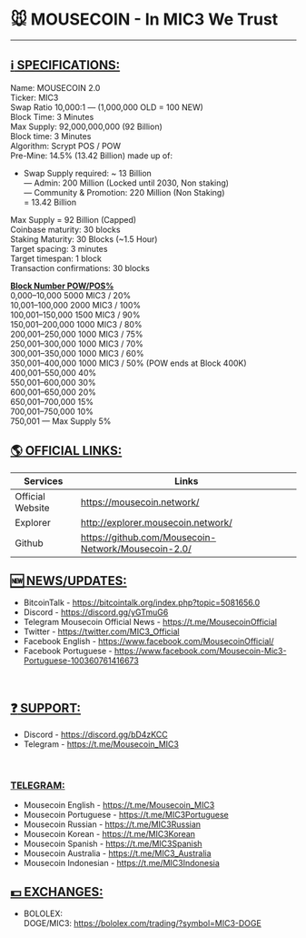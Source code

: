 # <b> :mouse: MOUSECOIN - In MIC3 We Trust </b>

--------------------------------------------------------------------------------------------------------------
## <b><u> :information_source: SPECIFICATIONS:</u></b><br>
Name: MOUSECOIN 2.0<br>
Ticker: MIC3<br>
Swap Ratio 10,000:1 — (1,000,000 OLD = 100 NEW)<br>
Block Time: 3 Minutes<br>
Max Supply: 92,000,000,000 (92 Billion)<br>
Block time: 3 Minutes<br>
Algorithm: Scrypt POS / POW<br>
Pre-Mine: 14.5% (13.42 Billion) made up of:<br>
- Swap Supply required: ~ 13 Billion<br>
— Admin: 200 Million (Locked until 2030, Non staking)<br>
— Community & Promotion: 220 Million (Non Staking)<br>
= 13.42 Billion<br>

Max Supply = 92 Billion (Capped)<br>
Coinbase maturity: 30 blocks<br>
Staking Maturity: 30 Blocks (~1.5 Hour)<br>
Target spacing: 3 minutes<br>
Target timespan: 1 block<br>
Transaction confirmations: 30 blocks<br>

<b><u> Block Number POW/POS%</u></b><br>
0,000–10,000 5000 MIC3 / 20%<br>
10,001–100,000 2000 MIC3 / 100%<br>
100,001–150,000 1500 MIC3 / 90%<br>
150,001–200,000 1000 MIC3 / 80%<br>
200,001–250,000 1000 MIC3 / 75%<br>
250,001–300,000 1000 MIC3 / 70%<br>
300,001–350,000 1000 MIC3 / 60%<br>
350,001–400,000 1000 MIC3 / 50% (POW ends at Block 400K)<br>
400,001–550,000 40%<br>
550,001–600,000 30%<br>
600,001–650,000 20%<br>
650,001–700,000 15%<br>
700,001–750,000 10%<br>
750,001 — Max Supply 5%<br>

## <b><u> :earth_americas: OFFICIAL LINKS:</u></b><br>
| Services | Links |
| --- | --- |
| Official Website | https://mousecoin.network/ |
| Explorer | http://explorer.mousecoin.network/ |
| Github | https://github.com/Mousecoin-Network/Mousecoin-2.0/ |


## <b><u> :new: NEWS/UPDATES:</u></b><br>
- BitcoinTalk - https://bitcointalk.org/index.php?topic=5081656.0<br>
- Discord - https://discord.gg/yGTmuG6<br>
- Telegram Mousecoin Official News - https://t.me/MousecoinOfficial<br>
- Twitter - https://twitter.com/MIC3_Official<br>
- Facebook English - https://www.facebook.com/MousecoinOfficial/<br>
- Facebook Portuguese - https://www.facebook.com/Mousecoin-Mic3-Portuguese-100360761416673<br>
<br>

## <b><u> :question: SUPPORT:</u></b><br>
- Discord - https://discord.gg/bD4zKCC<br>
- Telegram - https://t.me/Mousecoin_MIC3<br>
<br>

### <b><u>TELEGRAM:</u></b><br>
- Mousecoin English - https://t.me/Mousecoin_MIC3<br>
- Mousecoin Portuguese - https://t.me/MIC3Portuguese<br>
- Mousecoin Russian - https://t.me/MIC3Russian<br>
- Mousecoin Korean - https://t.me/MIC3Korean<br>
- Mousecoin Spanish - https://t.me/MIC3Spanish<br>
- Mousecoin Australia - https://t.me/MIC3_Australia<br>
- Mousecoin Indonesian - https://t.me/MIC3Indonesia<br>

## <b><u> :dollar: EXCHANGES:</u></b><br>
- BOLOLEX:<br>
DOGE/MIC3: https://bololex.com/trading/?symbol=MIC3-DOGE<br>
<br>
